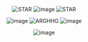 <div align="center">

![STAR](https://github.com/user-attachments/assets/24f69c97-7e13-495c-acd9-d8bfc1cf0061) ![image](https://github.com/user-attachments/assets/1dd6fe77-7f97-48c0-8bc1-5d5e995df298) ![STAR](https://github.com/user-attachments/assets/24f69c97-7e13-495c-acd9-d8bfc1cf0061)


![image](https://github.com/user-attachments/assets/c42e52da-43b9-4170-ab4d-9a7c3161a42d) ![ARGHHG](https://github.com/user-attachments/assets/7c4104ba-845f-4fc5-8c2e-b6af78feb348) ![image](https://github.com/user-attachments/assets/515d50ca-5145-4df2-9fab-e74308489232)



![image](https://github.com/user-attachments/assets/1dd6fe77-7f97-48c0-8bc1-5d5e995df298)
